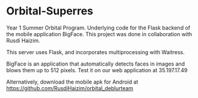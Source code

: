 # Orbital-Superres
Year 1 Summer Orbital Program. 
Underlying code for the Flask backend of the mobile application BigFace.
This project was done in collaboration with Rusdi Haizim.

This server uses Flask, and incorporates multiprocessing with Waitress.


BigFace is an application that automatically detects faces in images and blows them up to 512 pixels. 
Test it on our web application at 35.197.17.49

Alternatively, download the mobile apk for Android at https://github.com/RusdiHaizim/orbital_deblurteam

